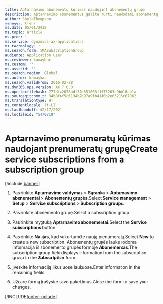 ```yaml
---
title: Aptarnavimo abonementų kūrimas naudojant abonementų grupę
description: Aptarnavimo abonementus galite kurti naudodami abonementų grupę.
author: ShylaThompson
manager: tfehr
ms.date: 05/01/2018
ms.topic: article
ms.prod: ''
ms.service: dynamics-ax-applications
ms.technology: ''
ms.search.form: SMASubscriptionGroup
audience: Application User
ms.reviewer: kamaybac
ms.custom: ''
ms.assetid: ''
ms.search.region: Global
ms.author: kamaybac
ms.search.validFrom: 2016-02-28
ms.dyn365.ops.version: AX 7.0.0
ms.openlocfilehash: 777dfa2078adf31d651003f1075203c9b016ab1a
ms.sourcegitcommit: 34b8f6f5c6134b7b97a9fb41d0b2e63215c67062
ms.translationtype: HT
ms.contentlocale: lt-LT
ms.lasthandoff: 02/17/2021
ms.locfileid: "5470719"
---
```

# <a name="create-service-subscriptions-from-a-subscription-group"></a><span data-ttu-id="2c19c-103">Aptarnavimo prenumeratų kūrimas naudojant prenumeratų grupę</span><span class="sxs-lookup"><span data-stu-id="2c19c-103">Create service subscriptions from a subscription group</span></span> 

[!include [banner](../includes/banner.md)]


1.  <span data-ttu-id="2c19c-104">Pasirinkite **Aptarnavimo valdymas** \> **Sąranka** \> **Aptarnavimo abonementai** \> **Abonementų grupės**.</span><span class="sxs-lookup"><span data-stu-id="2c19c-104">Select **Service management** \> **Setup** \> **Service subscriptions** \> **Subscription groups**.</span></span>

2.  <span data-ttu-id="2c19c-105">Pasirinkite abonemento grupę.</span><span class="sxs-lookup"><span data-stu-id="2c19c-105">Select a subscription group.</span></span>

3.  <span data-ttu-id="2c19c-106">Pasirinkite mygtuką **Aptarnavimo abonementai**.</span><span class="sxs-lookup"><span data-stu-id="2c19c-106">Select the **Service subscriptions** button.</span></span>

4.  <span data-ttu-id="2c19c-107">Pasirinkite **Naujas**, kad sukurtumėte naują prenumeratą.</span><span class="sxs-lookup"><span data-stu-id="2c19c-107">Select **New** to create a new subscription.</span></span> <span data-ttu-id="2c19c-108">Abonementų grupės lauke rodoma informacija iš abonemento grupės formoje **Abonementas**.</span><span class="sxs-lookup"><span data-stu-id="2c19c-108">The subscription group field displays information from the subscription group in the **Subscription** form.</span></span>

5.  <span data-ttu-id="2c19c-109">Įveskite informaciją likusiuose laukuose.</span><span class="sxs-lookup"><span data-stu-id="2c19c-109">Enter information in the remaining fields.</span></span>

6.  <span data-ttu-id="2c19c-110">Uždarę formą įrašysite savo pakeitimus.</span><span class="sxs-lookup"><span data-stu-id="2c19c-110">Close the form to save your changes.</span></span>

  




[!INCLUDE[footer-include](../../includes/footer-banner.md)]